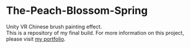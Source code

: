 # The-Peach-Blossom-Spring
Unity VR Chinese brush painting effect.\
This is a repository of my final build. For more information on this project, please visit [my portfolio](https://cindy-cao-portfolio.netlify.app/portfolio/unity-ink-painting-effect-rendering-vr-scene/).
